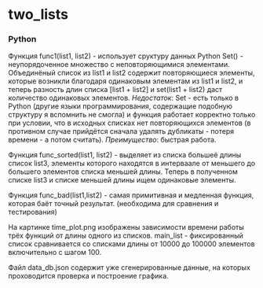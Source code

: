 # two_lists

### Python
Функция func1(list1, list2) - использует сруктуру данных Python Set() - неупорядоченное множество с неповторяющимися элементами. Объединёный список из list1 и list2 содержит повторяющиеся элементы, которые возникли благодаря одинаковым элементам из list1 и list2, и теперь разность длин списка [list1 + list2] и set(list1 + list2) даст количество одинаковых элементов. *Недостаток*: Set - есть только в Python (другие языки программирования, содержащие подобную структуру я вспомнить не смогла) и функция работает корректно только при условии, что в исходных списках нет повторяющихся элементов (в противном случае прийдётся сначала удалять дубликаты - потеря времени - а потом считать). *Преимущество*: быстрая работа.

Функция func_sorted(list1, list2) - выделяет из списка большеё длины список list3, элементы которого находятся в интерваале от меньшего до большего элементов списка меньшей длины. Теперь в полученном списке list3 и списке меньшей длины ищем одинаковые элементы.

Функция func_bad(list1,list2) - самая примитивная и медленная функция, которая баёт точный результат. (необходима для сравнения и тестирования)

На картинке time_plot.png изображены зависимости времени работы трёх функций от длины одного из списков. main_list - фиксированный список сравнивается со списками длины от 10000  до 100000 элементов включительно с шагом 100.  


Файл data_db.json содержит уже сгенерированные данные, на которых проховодится проверка и построение графика.
